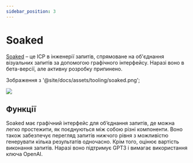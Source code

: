 ```yaml
---
sidebar_position: 3
---
```


# Soaked

[Soaked](https://soaked-prompts.vercel.app) – це ІСР в інженерії запитів, спрямоване на об'єднання візуальних запитів за допомогою графічного інтерфейсу. Наразі воно в бета-версії, але активну розробку припинено.

Зображення з '@site/docs/assets/tooling/soaked.png';

<div style={{textAlign: 'center'}}>
  <img src={Image} style={{width: "750px"}} />
</div>

## Функції

Soaked має графічний інтерфейс для об’єднання запитів, де можна легко простежити, як поєднуються між собою різні компоненти. Воно також забезпечує перегляд запитів нижчого рівня з можливістю генерувати кілька результатів одночасно. Крім того, оцінює вартість виконання запитів. Наразі воно підтримує GPT3 і вимагає використання ключа OpenAI.
